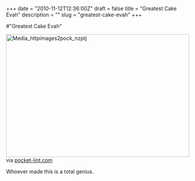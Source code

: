 +++
date = "2010-11-12T12:36:00Z"
draft = false
title = "Greatest Cake Evah"
description = ""
slug = "greatest-cake-evah"
+++

#"Greatest Cake Evah"


 <div class="posterous_bookmarklet_entry">
 <div class='p_embed p_image_embed'>
<a href="http://getfile3.posterous.com/getfile/files.posterous.com/conoroneill/IEwynxhyaHJjAqoguqdrgndrCywynJAjkdrFCJvcfHjjaiCqjupeBHjvnnsj/media_httpimages2pock_nzptj.jpg.scaled1000.jpg"><img alt="Media_httpimages2pock_nzptj" height="334" src="http://getfile6.posterous.com/getfile/files.posterous.com/conoroneill/IEwynxhyaHJjAqoguqdrgndrCywynJAjkdrFCJvcfHjjaiCqjupeBHjvnnsj/media_httpimages2pock_nzptj.jpg.scaled500.jpg" width="500" /></a>
</div>


<div class="posterous_quote_citation">via <a href="http://www.pocket-lint.com/news/36705/angry-birds-cake-too-good">pocket-lint.com</a></div>
 <p>Whoever made this is a total genius.</p></div>
 